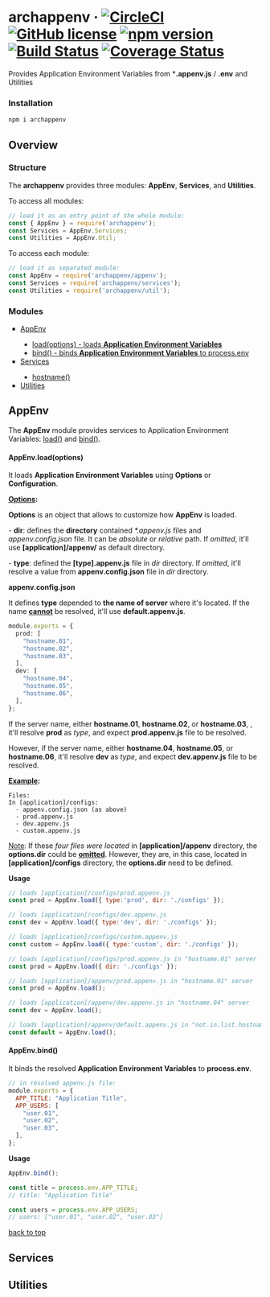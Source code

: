 # archappenv &middot; [![CircleCI](https://circleci.com/gh/architecode/archappenv.svg?style=svg)](https://circleci.com/gh/architecode/archappenv) [![GitHub license](https://img.shields.io/badge/license-MIT-blue.svg)](https://github.com/facebook/react/blob/master/LICENSE) [![npm version](https://img.shields.io/npm/v/archappenv.svg?style=flat)](https://www.npmjs.com/package/archappenv) [![Build Status](https://travis-ci.org/architecode/archappenv.svg?branch=master)](https://travis-ci.org/architecode/archappenv) [![Coverage Status](https://coveralls.io/repos/github/architecode/archappenv/badge.svg)](https://coveralls.io/github/architecode/archappenv)
Provides Application Environment Variables from ***.appenv.js** / **.env** and Utilities

### Installation

```js
npm i archappenv
```

## Overview

### Structure

The **archappenv** provides three modules: **AppEnv**, **Services**, and **Utilities**.

To access all modules:

```js
// load it as an entry point of the whole module:
const { AppEnv } = require('archappenv');
const Services = AppEnv.Services;
const Utilities = AppEnv.Util;
```

To access each module:

```js
// load it as separated module:
const AppEnv = require('archappenv/appenv');
const Services = require('archappenv/services');
const Utilities = require('archappenv/util');
```

### Modules

<ul>
  <li type="square"><a href="#appenv">AppEnv</a></li>
  <ul>
    <li type="disc"><a href="#appenvloadoptions">load(options) - loads <b>Application Environment Variables</b></a></li>
    <li type="disc"><a href="#appenvbind">bind() - binds <b>Application Environment Variables</b> to process.env</a></li>
  </ul>

  <li type="square"><a href="#services">Services</a></li>
  <ul>
    <li type="disc"><a href="#hostname">hostname()</a></li>
  </ul>

  <li type="square"><a href="#utilities">Utilities</a></li>
</ul>

## AppEnv

The **AppEnv** module provides services to Application Environment Variables: [load()](#appenvloadoptions) and [bind()](#appenvbind).

#### AppEnv.load(options)

It loads **Application Environment Variables** using **Options** or **Configuration**.

**<u>Options</u>:**

**Options** is an object that allows to customize how **AppEnv** is loaded.

\- **dir**: defines the **directory** contained _*.appenv.js_ files and _appenv.config.json_ file. It can be _absolute_ or _relative_ path. If _omitted_, it'll use **[application]/appenv/** as default directory.

\- **type**: defined the **[type].appenv.js** file in _dir_ directory. If _omitted_, it'll resolve a value from **appenv.config.json** file in _dir_ directory.

**appenv.config.json**

It defines **type** depended to **the name of server** where it's located. If the name **<u>cannot</u>** be resolved, it'll use **default.appenv.js**.

```ts
module.exports = {
  prod: [
    "hostname.01",
    "hostname.02",
    "hostname.03",
  ],
  dev: [
    "hostname.04",
    "hostname.05",
    "hostname.06",
  ],
};
```

If the server name, either **hostname.01**, **hostname.02**, or **hostname.03**, , it'll resolve **prod** as _type_, and expect **prod.appenv.js** file to be resolved.

However, if the server name, either **hostname.04**, **hostname.05**, or **hostname.06**, it'll resolve **dev** as _type_, and expect **dev.appenv.js** file to be resolved.

**<u>Example</u>:**

```
Files:
In [application]/configs:
  - appenv.config.json (as above)
  - prod.appenv.js
  - dev.appenv.js
  - custom.appenv.js
```

<u>Note</u>: If these _four files were located_ in **[application]/appenv** directory, the **options.dir** could be **<u>omitted</u>**. However, they are, in this case, located in **[application]/configs** directory, the **options.dir** need to be defined.

**Usage**

```js
// loads [application]/configs/prod.appenv.js
const prod = AppEnv.load({ type:'prod', dir: './configs' });

// loads [application]/configs/dev.appenv.js
const dev = AppEnv.load({ type:'dev', dir: './configs' });

// loads [application]/configs/custom.appenv.js
const custom = AppEnv.load({ type:'custom', dir: './configs' });

// loads [application]/configs/prod.appenv.js in "hostname.01" server
const prod = AppEnv.load({ dir: './configs' });

// loads [application]/appenv/prod.appenv.js in "hostname.01" server
const prod = AppEnv.load();

// loads [application]/appenv/dev.appenv.js in "hostname.04" server
const dev = AppEnv.load();

// loads [application]/appenv/default.appenv.js in "not.in.list.hostname" server
const default = AppEnv.load();
```

#### AppEnv.bind()

It binds the resolved **Application Environment Variables** to **process.env**.

```js
// in resolved appenv.js file:
module.exports = {
  APP_TITLE: "Application Title",
  APP_USERS: [
    "user.01",
    "user.02",
    "user.03",
  ],
};
```

**Usage**
```js
AppEnv.bind();

const title = process.env.APP_TITLE;
// title: "Application Title"

const users = process.env.APP_USERS;
// users: ["user.01", "user.02", "user.03"]
```

[back to top](#modules)

## Services

## Utilities
